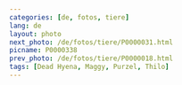 ```yaml
---
categories: [de, fotos, tiere]
lang: de
layout: photo
next_photo: /de/fotos/tiere/P0000031.html
picname: P0000338
prev_photo: /de/fotos/tiere/P0000018.html
tags: [Dead Hyena, Maggy, Purzel, Thilo]
---
```

